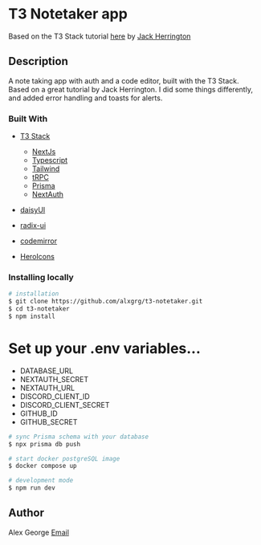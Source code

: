 # T3 Notetaker app

Based on the T3 Stack tutorial [here](https://www.youtube.com/watch?v=J1gzN1SAhyM) by [Jack Herrington](https://github.com/jherr)

## Description

A note taking app with auth and a code editor, built with the T3 Stack. Based on a great tutorial by Jack Herrington. I did some things differently, and added error handling and toasts for alerts.

### Built With

- [T3 Stack](https://create.t3.gg/)

  - [NextJs](https://nextjs.org/)
  - [Typescript](https://www.typescriptlang.org/)
  - [Tailwind](https://tailwindcss.com/)
  - [tRPC](https://trpc.io/)
  - [Prisma](https://prisma.io/)
  - [NextAuth](https://next-auth.js.org/)

- [daisyUI](https://daisyui.com/)
- [radix-ui](https://www.radix-ui.com/)
- [codemirror](https://codemirror.net/)
- [HeroIcons](https://heroicons.com/)

### Installing locally

```bash
# installation
$ git clone https://github.com/alxgrg/t3-notetaker.git
$ cd t3-notetaker
$ npm install
```

# Set up your .env variables...

- DATABASE_URL
- NEXTAUTH_SECRET
- NEXTAUTH_URL
- DISCORD_CLIENT_ID
- DISCORD_CLIENT_SECRET
- GITHUB_ID
- GITHUB_SECRET

```bash
# sync Prisma schema with your database
$ npx prisma db push

# start docker postgreSQL image
$ docker compose up

# development mode
$ npm run dev

```

## Author

Alex George
[Email](mailto:alxmgrg@gmail.com)

